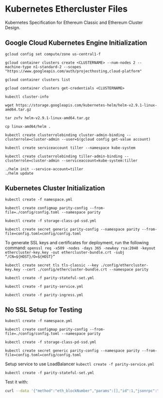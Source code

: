 # Kubernetes Ethercluster Files

Kubernetes Specification for Ethereum Classic and Ethereum Cluster Design.


## Google Cloud Kubernetes Engine Initialization

`gcloud config set compute/zone us-central1-f`

`gcloud container clusters create <CLUSTERNAME> --num-nodes 2 --machine-type n1-standard-2 --scopes "https://www.googleapis.com/auth/projecthosting,cloud-platform"`

`gcloud container clusters list`

`gcloud container clusters get-credentials <CLUSTERNAME>`

`kubectl cluster-info`

`wget https://storage.googleapis.com/kubernetes-helm/helm-v2.9.1-linux-amd64.tar.gz`

`tar zxfv helm-v2.9.1-linux-amd64.tar.gz`

`cp linux-amd64/helm .`

`kubectl create clusterrolebinding cluster-admin-binding --clusterrole=cluster-admin --user=$(gcloud config get-value account)`

`kubectl create serviceaccount tiller --namespace kube-system`

`kubectl create clusterrolebinding tiller-admin-binding --clusterrole=cluster-admin --serviceaccount=kube-system:tiller`

```
./helm init --service-account=tiller
./helm update
```

## Kubernetes Cluster Initialization

`kubectl create -f namespace.yml`

`kubectl create configmap parity-config --from-file=./config/config.toml --namespace parity`

`kubectl create -f storage-class-pd-ssd.yml`

`kubectl create secret generic parity-config --namespace parity --from-file=config.toml=config/config.toml`

To generate SSL keys and certificates for deployment, run the following command:
`openssl req -x509 -nodes -days 365 -newkey rsa:2048 -keyout ethercluster-key.key -out ethercluster-bundle.crt -subj “/CN=${HOST}/O=${HOST}”`

`kubectl create secret tls tls-classic --key ./config/ethercluster-key.key --cert ./config/ethercluster-bundle.crt --namespace parity`

`kubectl create -f parity-stateful-set.yml`

`kubectl create -f parity-service.yml`

`kubectl create -f parity-ingress.yml`


## No SSL Setup for Testing


`kubectl create -f namespace.yml`

`kubectl create configmap parity-config --from-file=./config/config.toml --namespace parity`

`kubectl create -f storage-class-pd-ssd.yml`

`kubectl create secret generic parity-config --namespace parity --from-file=config.toml=config/config.toml`

Setup service to use LoadBalancer
`kubectl create -f parity-service.yml`

`kubectl create -f parity-stateful-set.yml`

Test it with:
```sh
curl --data '{"method":"eth_blockNumber","params":[],"id":1,"jsonrpc":"2.0"}' -H "Content-Type: application/json" -X POST <LOADBALANCER-IP>:8545
```
